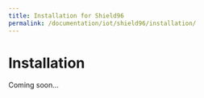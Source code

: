 ```yaml
---
title: Installation for Shield96
permalink: /documentation/iot/shield96/installation/
---
```


# Installation

Coming soon...
